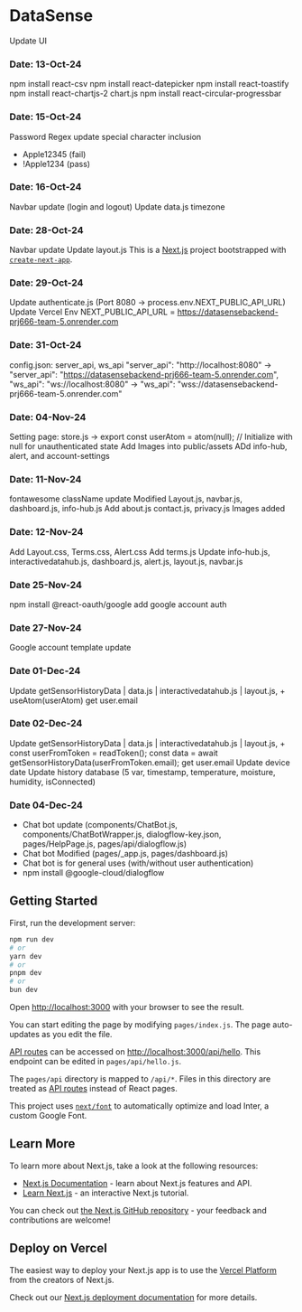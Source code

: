 # DataSense

Update UI
### Date: 13-Oct-24
npm install react-csv
npm install react-datepicker
npm install react-toastify
npm install react-chartjs-2 chart.js
npm install react-circular-progressbar

### Date: 15-Oct-24
Password Regex update special character inclusion
- Apple12345 (fail)
- !Apple1234 (pass)

### Date: 16-Oct-24
Navbar update (login and logout)
Update data.js timezone

### Date: 28-Oct-24
Navbar update
Update layout.js
This is a [Next.js](https://nextjs.org/) project bootstrapped with [`create-next-app`](https://github.com/vercel/next.js/tree/canary/packages/create-next-app).

### Date: 29-Oct-24
Update authenticate.js (Port 8080 -> process.env.NEXT_PUBLIC_API_URL)
Update Vercel Env NEXT_PUBLIC_API_URL = https://datasensebackend-prj666-team-5.onrender.com

### Date: 31-Oct-24
config.json: server_api, ws_api
  "server_api": "http://localhost:8080" ->  "server_api": "https://datasensebackend-prj666-team-5.onrender.com",
  "ws_api": "ws://localhost:8080" ->   "ws_api": "wss://datasensebackend-prj666-team-5.onrender.com"

### Date: 04-Nov-24
Setting page: store.js -> export const userAtom = atom(null); // Initialize with null for unauthenticated state
Add Images into public/assets
ADd info-hub, alert, and account-settings

### Date: 11-Nov-24
fontawesome className update
Modified Layout.js, navbar.js, dashboard.js, info-hub.js
Add about.js contact.js, privacy.js
Images added

### Date: 12-Nov-24
Add Layout.css, Terms.css, Alert.css
Add terms.js
Update info-hub.js, interactivedatahub.js, dashboard.js, alert.js, layout.js, navbar.js

### Date 25-Nov-24
npm install @react-oauth/google
add google account auth

### Date 27-Nov-24
Google account template update

### Date 01-Dec-24
Update getSensorHistoryData | data.js | interactivedatahub.js | layout.js, + useAtom(userAtom) get user.email

### Date 02-Dec-24
Update getSensorHistoryData | data.js | interactivedatahub.js | layout.js, + const userFromToken = readToken(); const data = await getSensorHistoryData(userFromToken.email); get user.email
Update device date
Update history database (5 var, timestamp, temperature, moisture, humidity, isConnected)

### Date 04-Dec-24
- Chat bot update (components/ChatBot.js, components/ChatBotWrapper.js, dialogflow-key.json, pages/HelpPage.js, pages/api/dialogflow.js)
- Chat bot Modified (pages/_app.js, pages/dashboard.js)
- Chat bot is for general uses (with/without user authentication)
- npm install @google-cloud/dialogflow

## Getting Started

First, run the development server:

```bash
npm run dev
# or
yarn dev
# or
pnpm dev
# or
bun dev
```

Open [http://localhost:3000](http://localhost:3000) with your browser to see the result.

You can start editing the page by modifying `pages/index.js`. The page auto-updates as you edit the file.

[API routes](https://nextjs.org/docs/api-routes/introduction) can be accessed on [http://localhost:3000/api/hello](http://localhost:3000/api/hello). This endpoint can be edited in `pages/api/hello.js`.

The `pages/api` directory is mapped to `/api/*`. Files in this directory are treated as [API routes](https://nextjs.org/docs/api-routes/introduction) instead of React pages.

This project uses [`next/font`](https://nextjs.org/docs/basic-features/font-optimization) to automatically optimize and load Inter, a custom Google Font.

## Learn More

To learn more about Next.js, take a look at the following resources:

- [Next.js Documentation](https://nextjs.org/docs) - learn about Next.js features and API.
- [Learn Next.js](https://nextjs.org/learn) - an interactive Next.js tutorial.

You can check out [the Next.js GitHub repository](https://github.com/vercel/next.js/) - your feedback and contributions are welcome!

## Deploy on Vercel

The easiest way to deploy your Next.js app is to use the [Vercel Platform](https://vercel.com/new?utm_medium=default-template&filter=next.js&utm_source=create-next-app&utm_campaign=create-next-app-readme) from the creators of Next.js.

Check out our [Next.js deployment documentation](https://nextjs.org/docs/deployment) for more details.
